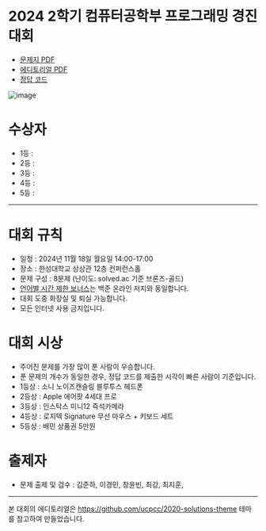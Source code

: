 # 2024 2학기 컴퓨터공학부 프로그래밍 경진대회

- [문제지 PDF](docs/HSUPC_2024_2_problemset.pdf)
- [에디토리얼 PDF](docs/HSUPC_2024_1_editorial.pdf)
- [정답 코드](https://github.com/HSU-CSE/hsupc-2024-1/tree/main/solutions)

![image](https://github.com/user-attachments/assets/b5a8334d-ff2f-4969-8240-1c2dc59b50a4)


# 수상자

- 1등 :
- 2등 :
- 3등 :
- 4등 :
- 5등 :

---

# 대회 규칙

- 일정 : 2024년 11월 18일 월요일 14:00-17:00
- 장소 : 한성대학교 상상관 12층 컨퍼런스홀
- 문제 구성 : 8문제 (난이도: solved.ac 기준 브론즈-골드)
- [언어별 시간 제한 보너스](https://help.acmicpc.net/language/info)는 백준 온라인 저지와 동일합니다.
- 대회 도중 화장실 및 퇴실 가능합니다.
- 모든 인터넷 사용 금지입니다.

# 대회 시상

- 주어진 문제를 가장 많이 푼 사람이 우승합니다.
- 푼 문제의 개수가 동일한 경우, 정답 코드를 제출한 시각이 빠른 사람이 기준입니다.
- 1등상 : 소니 노이즈캔슬링 블루투스 헤드폰
- 2등상 : Apple 에어팟 4세대 프로
- 3등상 : 인스탁스 미니12 즉석카메라
- 4등상 : 로지텍 Signature 무선 마우스 + 키보드 세트
- 5등상 : 배민 상품권 5만원

# 출제자

- 문제 출제 및 검수 : 김준하, 이경민, 창윤빈, 최강, 최지훈,

---

본 대회의 에디토리얼은 https://github.com/ucpcc/2020-solutions-theme 테마를 참고하여 만들었습니다.
